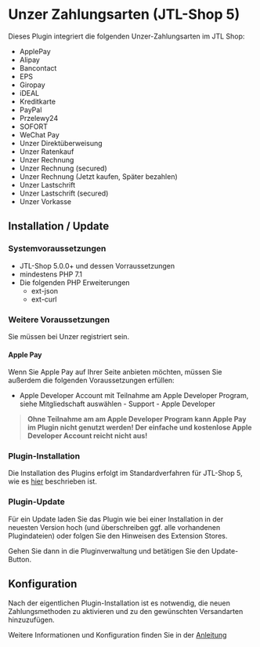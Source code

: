 # Unzer Zahlungsarten (JTL-Shop 5)

Dieses Plugin integriert die folgenden Unzer-Zahlungsarten im JTL Shop:

- ApplePay
- Alipay
- Bancontact
- EPS
- Giropay
- iDEAL
- Kreditkarte
- PayPal
- Przelewy24
- SOFORT
- WeChat Pay
- Unzer Direktüberweisung
- Unzer Ratenkauf
- Unzer Rechnung
- Unzer Rechnung (secured)
- Unzer Rechnung (Jetzt kaufen, Später bezahlen)
- Unzer Lastschrift
- Unzer Lastschrift (secured)
- Unzer Vorkasse


## Installation / Update
### Systemvoraussetzungen
- JTL-Shop 5.0.0+ und dessen Vorraussetzungen
- mindestens PHP 7.1
- Die folgenden PHP Erweiterungen
  - ext-json
  - ext-curl

### Weitere Voraussetzungen
Sie müssen bei Unzer registriert sein.

#### Apple Pay
Wenn Sie Apple Pay auf Ihrer Seite anbieten möchten, müssen Sie außerdem die folgenden Voraussetzungen erfüllen:

- Apple Developer Account mit Teilnahme am Apple Developer Program, siehe Mitgliedschaft auswählen - Support - Apple Developer

> **Ohne Teilnahme am am Apple Developer Program kann Apple Pay im Plugin nicht genutzt werden! Der einfache und kostenlose Apple Developer Account reicht nicht aus!**

### Plugin-Installation
Die Installation des Plugins erfolgt im Standardverfahren für JTL-Shop 5, wie es [hier](https://jtl-devguide.readthedocs.io/projects/jtl-shop/de/latest/shop_plugins/allgemein.html#pluginverwaltung-im-backend-von-jtl-shop) beschrieben ist.

### Plugin-Update
Für ein Update laden Sie das Plugin wie bei einer Installation in der neuesten Version hoch (und überschreiben ggf. alle vorhandenen Plugindateien) oder folgen Sie den Hinweisen des Extension Stores.

Gehen Sie dann in die Pluginverwaltung und betätigen Sie den Update-Button.

## Konfiguration
Nach der eigentlichen Plugin-Installation ist es notwendig, die neuen Zahlungsmethoden zu aktivieren und zu den gewünschten Versandarten hinzuzufügen.

Weitere Informationen und Konfiguration finden Sie in der [Anleitung](https://redirect.solution360.de/?r=docsunzerjtl5)